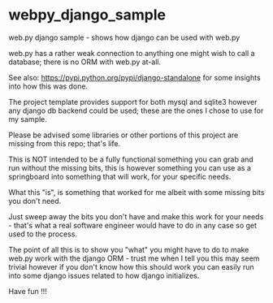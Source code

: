 webpy_django_sample
===================

web.py django sample - shows how django can be used with web.py

web.py has a rather weak connection to anything one might wish to call a database; there is no ORM with web.py at-all.


See also: https://pypi.python.org/pypi/django-standalone for some insights into how this was done.

The project template provides support for both mysql and sqlite3 however any django db backend could be used; these are
the ones I chose to use for my sample.

Please be advised some libraries or other portions of this project are missing from this repo; that's life.

This is NOT intended to be a fully functional something you can grab and run without the missing bits, this is however something you can use as a springboard into something that will work, for your specific needs.

What this "is", is something that worked for me albeit with some missing bits you don't need.

Just sweep away the bits you don't have and make this work for your needs - that's what a real software engineer would have to do in any case so get used to the process.

The point of all this is to show you "what" you might have to do to make web.py work with the django ORM - trust me when I tell you this may seem trivial however if you don't know how this should work you can easily run into some django issues related to how django initializes.

Have fun !!!
